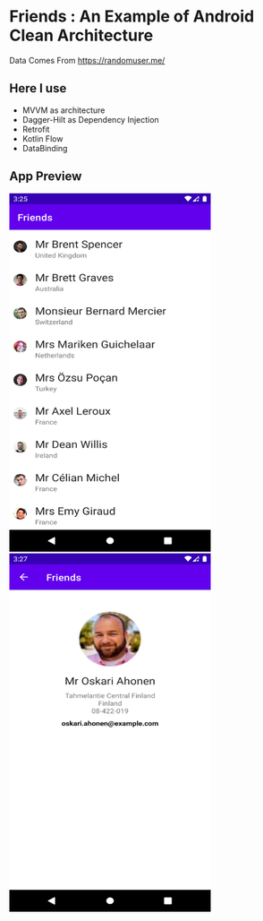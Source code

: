 # Friends : An Example of Android Clean Architecture

Data Comes From https://randomuser.me/ 

## Here I use 
- MVVM as architecture
- Dagger-Hilt as Dependency Injection 
- Retrofit
- Kotlin Flow
- DataBinding

## App Preview

<img src="Screenshot_20220305_152537.png" width="360" height="640"> <img src="Screenshot_20220305_152724.png" width="360" height="640">

